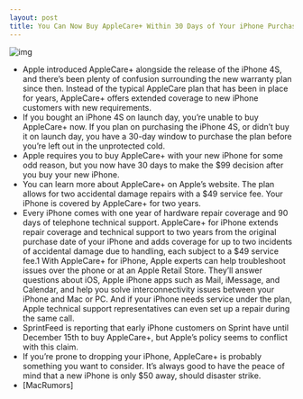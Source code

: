 ```yaml
---
layout: post
title: You Can Now Buy AppleCare+ Within 30 Days of Your iPhone Purchase
---
```

![img](http://media.idownloadblog.com/wp-content/uploads/2011/11/AppleCare-icon.png)
* Apple introduced AppleCare+ alongside the release of the iPhone 4S, and there’s been plenty of confusion surrounding the new warranty plan since then. Instead of the typical AppleCare plan that has been in place for years, AppleCare+ offers extended coverage to new iPhone customers with new requirements.
* If you bought an iPhone 4S on launch day, you’re unable to buy AppleCare+ now. If you plan on purchasing the iPhone 4S, or didn’t buy it on launch day, you have a 30-day window to purchase the plan before you’re left out in the unprotected cold.
* Apple requires you to buy AppleCare+ with your new iPhone for some odd reason, but you now have 30 days to make the $99 decision after you buy your new iPhone.
* You can learn more about AppleCare+ on Apple’s website. The plan allows for two accidental damage repairs with a $49 service fee. Your iPhone is covered by AppleCare+ for two years.
* Every iPhone comes with one year of hardware repair coverage and 90 days of telephone technical support. AppleCare+ for iPhone extends repair coverage and technical support to two years from the original purchase date of your iPhone and adds coverage for up to two incidents of accidental damage due to handling, each subject to a $49 service fee.1 With AppleCare+ for iPhone, Apple experts can help troubleshoot issues over the phone or at an Apple Retail Store. They’ll answer questions about iOS, Apple iPhone apps such as Mail, iMessage, and Calendar, and help you solve interconnectivity issues between your iPhone and Mac or PC. And if your iPhone needs service under the plan, Apple technical support representatives can even set up a repair during the same call.
* SprintFeed is reporting that early iPhone customers on Sprint have until December 15th to buy AppleCare+, but Apple’s policy seems to conflict with this claim.
* If you’re prone to dropping your iPhone, AppleCare+ is probably something you want to consider. It’s always good to have the peace of mind that a new iPhone is only $50 away, should disaster strike.
* [MacRumors]

